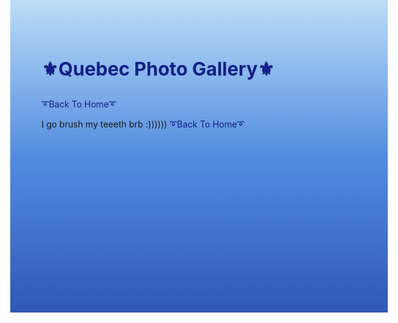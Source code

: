  <head>
<style>
body {
    height: 400px;
    background: linear-gradient(to bottom, #bbddf7 0%, #538cdf 50%, #2f58b6 100%)
}
</style>
</head>
 
 
 <h1 style="font-size:30px;"><p style="color:#121f87;">⚜️Quebec Photo Gallery⚜️</p></h1>

<style>
a:link {
  color: #121f87;
  background-color: transparent;
  text-decoration: none;
}
a:visited {
  color: #121f87;
  background-color: transparent;
  text-decoration: none;
}
a:hover {
  color: #538cdf;
  background-color: transparent;
  text-decoration: none;
}
a:active {
  color: #121f87;
  background-color: transparent;
  text-decoration: none;
}
</style>

[➰Back To Home➰](/index.md)
<br>

I go brush my teeeth brb :))))))
[➰Back To Home➰](/index.md)